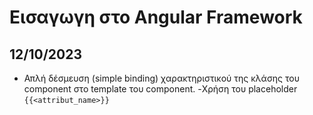 # Εισαγωγη στο Angular Framework

## 12/10/2023

- Απλή δέσμευση (simple binding) χαρακτηριστικού της κλάσης του component στο template του component.
-Χρήση του placeholder `{{<attribut_name>}}`